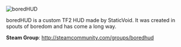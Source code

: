 ![boredHUD](http://i.imgur.com/8r6LGDR.png "boredHUD")

boredHUD is a custom TF2 HUD made by StaticVoid.  It was created in spouts of boredom and has come a long way.

**Steam Group**: http://steamcommunity.com/groups/boredhud
